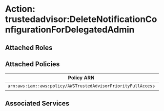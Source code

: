 # Action: trustedadvisor:DeleteNotificationConfigurationForDelegatedAdmin

## Attached Roles

## Attached Policies

| Policy ARN | Policy Name |
|------------|-------------|
| `arn:aws:iam::aws:policy/AWSTrustedAdvisorPriorityFullAccess` | [AWSTrustedAdvisorPriorityFullAccess](../policies.md#awstrustedadvisorpriorityfullaccess) |

## Associated Services


